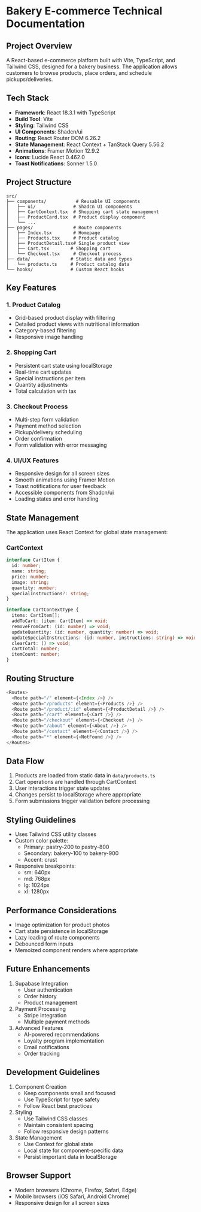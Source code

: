 ﻿# Bakery E-commerce Technical Documentation

## Project Overview
A React-based e-commerce platform built with Vite, TypeScript, and Tailwind CSS, designed for a bakery business. The application allows customers to browse products, place orders, and schedule pickups/deliveries.

## Tech Stack
- **Framework**: React 18.3.1 with TypeScript
- **Build Tool**: Vite
- **Styling**: Tailwind CSS
- **UI Components**: Shadcn/ui
- **Routing**: React Router DOM 6.26.2
- **State Management**: React Context + TanStack Query 5.56.2
- **Animations**: Framer Motion 12.9.2
- **Icons**: Lucide React 0.462.0
- **Toast Notifications**: Sonner 1.5.0

## Project Structure
```
src/
├── components/           # Reusable UI components
│   ├── ui/              # Shadcn UI components
│   ├── CartContext.tsx  # Shopping cart state management
│   ├── ProductCard.tsx  # Product display component
│   └── ...
├── pages/               # Route components
│   ├── Index.tsx        # Homepage
│   ├── Products.tsx     # Product catalog
│   ├── ProductDetail.tsx# Single product view
│   ├── Cart.tsx        # Shopping cart
│   └── Checkout.tsx     # Checkout process
├── data/               # Static data and types
│   └── products.ts     # Product catalog data
└── hooks/              # Custom React hooks
```

## Key Features

### 1. Product Catalog
- Grid-based product display with filtering
- Detailed product views with nutritional information
- Category-based filtering
- Responsive image handling

### 2. Shopping Cart
- Persistent cart state using localStorage
- Real-time cart updates
- Special instructions per item
- Quantity adjustments
- Total calculation with tax

### 3. Checkout Process
- Multi-step form validation
- Payment method selection
- Pickup/delivery scheduling
- Order confirmation
- Form validation with error messaging

### 4. UI/UX Features
- Responsive design for all screen sizes
- Smooth animations using Framer Motion
- Toast notifications for user feedback
- Accessible components from Shadcn/ui
- Loading states and error handling

## State Management
The application uses React Context for global state management:

### CartContext
```typescript
interface CartItem {
  id: number;
  name: string;
  price: number;
  image: string;
  quantity: number;
  specialInstructions?: string;
}

interface CartContextType {
  items: CartItem[];
  addToCart: (item: CartItem) => void;
  removeFromCart: (id: number) => void;
  updateQuantity: (id: number, quantity: number) => void;
  updateSpecialInstructions: (id: number, instructions: string) => void;
  clearCart: () => void;
  cartTotal: number;
  itemCount: number;
}
```

## Routing Structure
```typescript
<Routes>
  <Route path="/" element={<Index />} />
  <Route path="/products" element={<Products />} />
  <Route path="/product/:id" element={<ProductDetail />} />
  <Route path="/cart" element={<Cart />} />
  <Route path="/checkout" element={<Checkout />} />
  <Route path="/about" element={<About />} />
  <Route path="/contact" element={<Contact />} />
  <Route path="*" element={<NotFound />} />
</Routes>
```

## Data Flow
1. Products are loaded from static data in `data/products.ts`
2. Cart operations are handled through CartContext
3. User interactions trigger state updates
4. Changes persist to localStorage where appropriate
5. Form submissions trigger validation before processing

## Styling Guidelines
- Uses Tailwind CSS utility classes
- Custom color palette:
  - Primary: pastry-200 to pastry-800
  - Secondary: bakery-100 to bakery-900
  - Accent: crust
- Responsive breakpoints:
  - sm: 640px
  - md: 768px
  - lg: 1024px
  - xl: 1280px

## Performance Considerations
- Image optimization for product photos
- Cart state persistence in localStorage
- Lazy loading of route components
- Debounced form inputs
- Memoized component renders where appropriate

## Future Enhancements
1. Supabase Integration
   - User authentication
   - Order history
   - Product management
2. Payment Processing
   - Stripe integration
   - Multiple payment methods
3. Advanced Features
   - AI-powered recommendations
   - Loyalty program implementation
   - Email notifications
   - Order tracking

## Development Guidelines
1. Component Creation
   - Keep components small and focused
   - Use TypeScript for type safety
   - Follow React best practices
2. Styling
   - Use Tailwind CSS classes
   - Maintain consistent spacing
   - Follow responsive design patterns
3. State Management
   - Use Context for global state
   - Local state for component-specific data
   - Persist important data in localStorage


## Browser Support
- Modern browsers (Chrome, Firefox, Safari, Edge)
- Mobile browsers (iOS Safari, Android Chrome)
- Responsive design for all screen sizes

